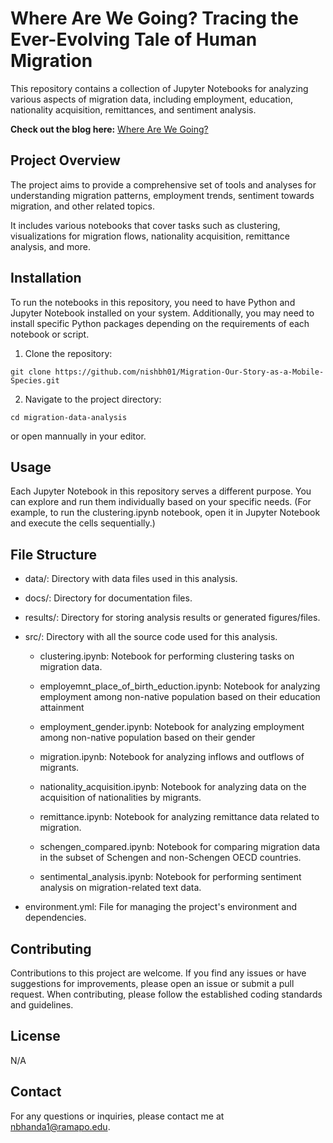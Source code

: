 # Where Are We Going? Tracing the Ever-Evolving Tale of Human Migration

This repository contains a collection of Jupyter Notebooks for analyzing various aspects of migration data, including employment, education, nationality acquisition, remittances, and sentiment analysis. 


**Check out the blog here:** [Where Are We Going?](https://nishbh01.github.io/Migration-Our-Story-as-a-Mobile-Species/blog.html)


## Project Overview
The project aims to provide a comprehensive set of tools and analyses for understanding migration patterns, employment trends, sentiment towards migration, and other related topics.

It includes various notebooks that cover tasks such as clustering, visualizations for migration flows, nationality acquisition, remittance analysis, and more.

## Installation

To run the notebooks in this repository, you need to have Python and Jupyter Notebook installed on your system. Additionally, you may need to install specific Python packages depending on the requirements of each notebook or script.

1. Clone the repository:
```
git clone https://github.com/nishbh01/Migration-Our-Story-as-a-Mobile-Species.git
```

2. Navigate to the project directory:
```
cd migration-data-analysis
```
or open mannually in your editor. 

## Usage
Each Jupyter Notebook in this repository serves a different purpose. You can explore and run them individually based on your specific needs. (For example, to run the clustering.ipynb notebook, open it in Jupyter Notebook and execute the cells sequentially.)

## File Structure

- data/: Directory with data files used in this analysis.
- docs/: Directory for documentation files.
- results/: Directory for storing analysis results or generated figures/files.
- src/: Directory with all the source code used for this analysis.
    - clustering.ipynb: Notebook for performing clustering tasks on migration data.

    - employemnt_place_of_birth_eduction.ipynb: Notebook for analyzing employment among non-native population based on their education attainment

    - employment_gender.ipynb: Notebook for analyzing employment among non-native population based on their gender

    - migration.ipynb: Notebook for analyzing inflows and outflows of migrants.

    - nationality_acquisition.ipynb: Notebook for analyzing data on the acquisition of nationalities by migrants.

    - remittance.ipynb: Notebook for analyzing remittance data related to migration.

    - schengen_compared.ipynb: Notebook for comparing migration data in the subset of Schengen and non-Schengen OECD countries.

    - sentimental_analysis.ipynb: Notebook for performing sentiment analysis on migration-related text data.


- environment.yml: File for managing the project's environment and dependencies.


## Contributing
Contributions to this project are welcome. If you find any issues or have suggestions for improvements, please open an issue or submit a pull request. When contributing, please follow the established coding standards and guidelines.

## License
N/A

## Contact
For any questions or inquiries, please contact me at nbhanda1@ramapo.edu.
